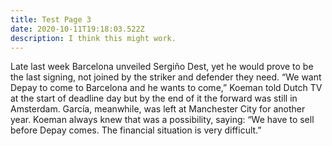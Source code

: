 ```yaml
---
title: Test Page 3
date: 2020-10-11T19:18:03.522Z
description: I think this might work.
---
```

<!--StartFragment-->

Late last week Barcelona unveiled Sergiño Dest, yet he would prove to be the last signing, not joined by the striker and defender they need. “We want Depay to come to Barcelona and he wants to come,” Koeman told Dutch TV at the start of deadline day but by the end of it the forward was still in Amsterdam. García, meanwhile, was left at Manchester City for another year. Koeman always knew that was a possibility, saying: “We have to sell before Depay comes. The financial situation is very difficult.”

<!--EndFragment-->